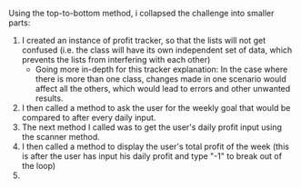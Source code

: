 Using the top-to-bottom method, i collapsed the challenge into smaller parts:
1. I created an instance of profit tracker, so that the lists will not get confused (i.e. the class will have its own independent set of data, which prevents the lists from interfering with each other)
	- Going more in-depth for this tracker explanation: In the case where there is more than one class, changes made in one scenario would affect all the others, which would lead to errors and other unwanted results.
2. I then called a method to ask the user for the weekly goal that would be compared to after every daily input.
3. The next method I called was to get the user's daily profit input using the scanner method.
4. I then called a method to display the user's total profit of the week (this is after the user has input his daily profit and type "-1" to break out of the loop)
5. 

